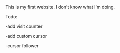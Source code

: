 This is my first website.
I don't know what I'm doing.


Todo:

-add visit counter

-add custom cursor

-cursor follower
